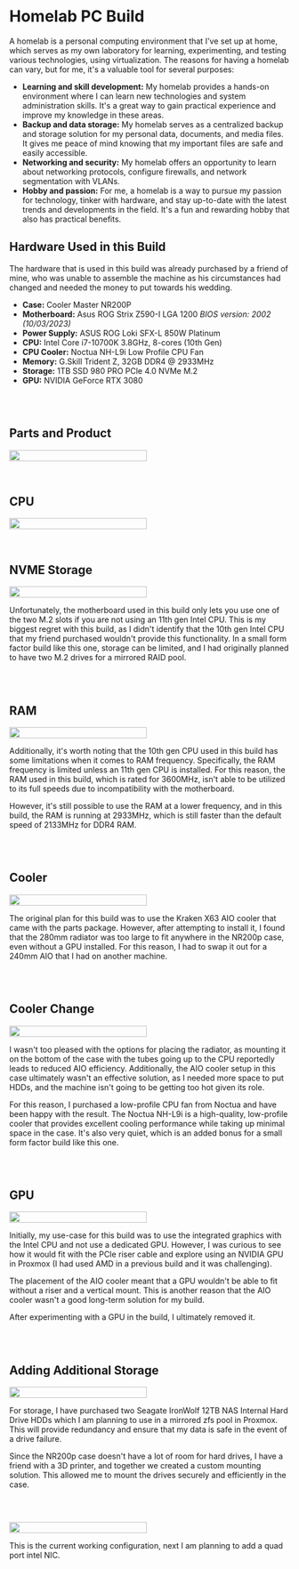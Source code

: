 <h1>Homelab PC Build</h1>

<p>A homelab is a personal computing environment that I've set up at home, which serves as my own laboratory for learning, experimenting, and testing various technologies, using virtualization.
The reasons for having a homelab can vary, but for me, it's a valuable tool for several purposes: </p>

<ul> <li><strong>Learning and skill development:</strong> My homelab provides a hands-on environment where I can learn new technologies and system administration skills. It's a great way to gain practical experience and improve my knowledge in these areas.</li> 
<li><strong>Backup and data storage:</strong> My homelab serves as a centralized backup and storage solution for my personal data, documents, and media files. It gives me peace of mind knowing that my important files are safe and easily accessible.</li> 
<li><strong>Networking and security:</strong> My homelab offers an opportunity to learn about networking protocols, configure firewalls, and network segmentation with VLANs.</li> 
<li><strong>Hobby and passion:</strong> For me, a homelab is a way to pursue my passion for technology, tinker with hardware, and stay up-to-date with the latest trends and developments in the field. It's a fun and rewarding hobby that also has practical benefits.</li></ul>


<h2>Hardware Used in this Build</h2> 
<p>The hardware that is used in this build was already purchased by a friend of mine, who was unable to assemble the machine as his circumstances had changed and needed the money to put towards his wedding.</p>

<ul><li><strong>Case:</strong> Cooler Master NR200P</li>
<li><strong>Motherboard:</strong> Asus ROG Strix Z590-I LGA 1200 <em>BIOS version: 2002 (10/03/2023)</em></li> 
<li><strong>Power Supply:</strong> ASUS ROG Loki SFX-L 850W Platinum</li> 
<li><strong>CPU:</strong> Intel Core i7-10700K 3.8GHz, 8-cores (10th Gen)</li>
<li><strong>CPU Cooler:</strong> Noctua NH-L9i Low Profile CPU Fan</li> 
<li><strong>Memory:</strong> G.Skill Trident Z, 32GB DDR4 @ 2933MHz</li>
<li><strong>Storage:</strong> 1TB SSD 980 PRO PCle 4.0 NVMe M.2</li>
<li><strong>GPU:</strong> NVIDIA GeForce RTX 3080</li> </ul>



<div style="display: flex; align-items: center;">
  <div style="flex: 1;">
    <p align="center"> <br/> <h2>Parts and Product</h2></p>
    <img src="https://i.imgur.com/wfBU9eM.png" style="height: 70%; width: auto;/>
  </div>
  <div style="flex: 1; padding-left: 20px;">
  </div>
</div>


<div style="display: flex; align-items: center;">
  <div style="flex: 1;">
    <p align="center"> <br/> <h2>CPU</h2> </p>
    <img src="https://i.imgur.com/w0CFTWS.png" style="height: 70%; width: auto;/>
  </div>
  <div style="flex: 1; padding-left: 20px;">
  </div>
</div>

<div style="display: flex; align-items: center;">
  <div style="flex: 1;">
    <p align="center"> <br/> <h2>NVME Storage</h2></p>
    <img src="https://i.imgur.com/TTRtKNb.png" style="height: 70%; width: auto;/>
  </div>
  <div style="flex: 1; padding-left: 20px;">
  </div>
</div>
<p>Unfortunately, the motherboard used in this build only lets you use one of the two M.2 slots if you are not using an 11th gen Intel CPU. This is my biggest regret with this build, as I didn't identify that the 10th gen Intel CPU that my friend purchased wouldn't provide this functionality. In a small form factor build like this one, storage can be limited, and I had originally planned to have two M.2 drives for a mirrored RAID pool.</p>

<div style="display: flex; align-items: center;">
  <div style="flex: 1;">
    <p align="center"> <br/> <h2>RAM</h2> </p>
    <img src="https://i.imgur.com/2DdPKVQ.png" style="height: 70%; width: auto;/>
  </div>
  <div style="flex: 1; padding-left: 20px;">
  </div>
</div>
<p>Additionally, it's worth noting that the 10th gen CPU used in this build has some limitations when it comes to RAM frequency. Specifically, the RAM frequency is limited unless an 11th gen CPU is installed. For this reason, the RAM used in this build, which is rated for 3600MHz, isn't able to be utilized to its full speeds due to incompatibility with the motherboard.</p> 
<p>However, it's still possible to use the RAM at a lower frequency, and in this build, the RAM is running at 2933MHz, which is still faster than the default speed of 2133MHz for DDR4 RAM.</p>

<div style="display: flex; align-items: center;">
  <div style="flex: 1;">
    <p align="center"> <br/><h2>Cooler</h2></p>
    <img src="https://i.imgur.com/yOdXpEG.png" style="height: 70%; width: auto;/>
  </div>
  <div style="flex: 1; padding-left: 20px;">
  </div>
</div>

<p>The original plan for this build was to use the Kraken X63 AIO cooler that came with the parts package. However, after attempting to install it, I found that the 280mm radiator was too large to fit anywhere in the NR200p case, even without a GPU installed. For this reason, I had to swap it out for a 240mm AIO that I had on another machine.</p> 

<div style="display: flex; align-items: center;">
  <div style="flex: 1;">
    <p align="center"> <br/> <h2>Cooler Change</h2></p>
    <img src="https://i.imgur.com/HUa42if.png" style="height: 70%; width: auto;/>
  </div>
  <div style="flex: 1; padding-left: 20px;">
  </div>
</div>
<p>I wasn't too pleased with the options for placing the radiator, as mounting it on the bottom of the case with the tubes going up to the CPU reportedly leads to reduced AIO efficiency. Additionally, the AIO cooler setup in this case ultimately wasn't an effective solution, as I needed more space to put HDDs, and the machine isn't going to be getting too hot given its role.</p> <p>For this reason, I purchased a low-profile CPU fan from Noctua and have been happy with the result. The Noctua NH-L9i is a high-quality, low-profile cooler that provides excellent cooling performance while taking up minimal space in the case. It's also very quiet, which is an added bonus for a small form factor build like this one.</p>


<div style="display: flex; align-items: center;">
  <div style="flex: 1;">
    <p align="center"> <br/> <h2>GPU</h2></p>
    <img src="https://i.imgur.com/zaesDam.png" style="height: 70%; width: auto;/>
  </div>
  <div style="flex: 1; padding-left: 20px;">
  </div>
</div>
<p>Initially, my use-case for this build was to use the integrated graphics with the Intel CPU and not use a dedicated GPU. However, I was curious to see how it would fit with the PCIe riser cable and explore using an NVIDIA GPU in Proxmox (I had used AMD in a previous build and it was challenging).</p> <p>The placement of the AIO cooler meant that a GPU wouldn't be able to fit without a riser and a vertical mount. This is another reason that the AIO cooler wasn't a good long-term solution for my build.</p> <p>After experimenting with a GPU in the build, I ultimately removed it. </p>


<div style="display: flex; align-items: center;">
  <div style="flex: 1;">
    <p align="center"> <br/> <h2>Adding Additional Storage</h2></p>
    <img src="https://i.imgur.com/U53jE9z.png" style="height: 70%; width: auto;/>
  </div>
  <div style="flex: 1; padding-left: 20px;">
  </div>
</div>


<p>For storage, I have purchased two Seagate IronWolf 12TB NAS Internal Hard Drive HDDs which I am planning to use in a mirrored zfs pool in Proxmox. This will provide redundancy and ensure that my data is safe in the event of a drive failure.</p> 
<p>Since the NR200p case doesn't have a lot of room for hard drives, I have a friend with a 3D printer, and together we created a custom mounting solution. This allowed me to mount the drives securely and efficiently in the case.</p> 

<div style="display: flex; align-items: center;">
  <div style="flex: 1;">
    <p align="center"> <br/> </p>
    <img src="https://i.imgur.com/kNNoEr0.png" style="height: 70%; width: auto;/>
  </div>
  <div style="flex: 1; padding-left: 20px;">
  </div>
</div>

<p>This is the current working configuration, next I am planning to add a quad port intel NIC.</p>
